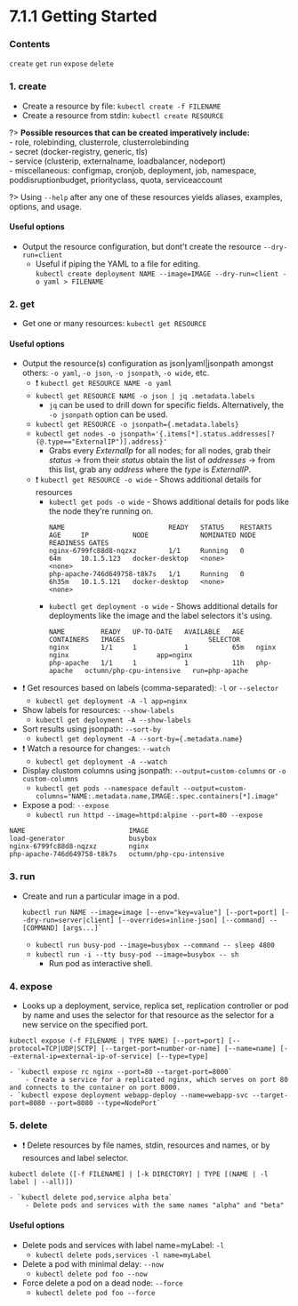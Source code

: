 # 7.1.1 Getting Started

### Contents
`create` `get` `run` `expose` `delete`

### 1. create
- Create a resource by file: `kubectl create -f FILENAME`
- Create a resource from stdin: `kubectl create RESOURCE`

?> **Possible resources that can be created imperatively include:**<br>
    - role, rolebinding, clusterrole, clusterrolebinding<br>
    - secret (docker-registry, generic, tls)<br>
    - service (clusterip, externalname, loadbalancer, nodeport)<br>
    - miscellaneous: configmap, cronjob, deployment, job, namespace, poddisruptionbudget, priorityclass, quota, serviceaccount

?> Using `--help` after any one of these resources yields aliases, examples, options, and usage.

#### Useful options
- Output the resource configuration, but dont't create the resource `--dry-run=client`
    - Useful if piping the YAML to a file for editing.<br>
    `kubectl create deployment NAME --image=IMAGE --dry-run=client -o yaml > FILENAME`

### 2. get
- Get one or many resources: `kubectl get RESOURCE`

#### Useful options
- Output the resource(s) configuration as json|yaml|jsonpath amongst others: `-o yaml`, `-o json`, `-o jsonpath`, `-o wide`,  etc.
  - ❗️ `kubectl get RESOURCE NAME -o yaml`
  - `kubectl get RESOURCE NAME -o json | jq .metadata.labels`
    - `jq` can be used to drill down for specific fields. Alternatively, the `-o jsonpath` option can be used.
  - `kubectl get RESOURCE -o jsonpath={.metadata.labels}`
  - `kubectl get nodes -o jsonpath='{.items[*].status.addresses[?(@.type=="ExternalIP")].address}'`
    - Grabs every *ExternalIp* for all nodes; for all nodes, grab their *status* → from their *status* obtain the list of *addresses* → from this list, grab any *address* where the *type* is *ExternalIP*.
  - ❗️ `kubectl get RESOURCE -o wide` - Shows additional details for resources
    - `kubectl get pods -o wide` - Shows additional details for pods like the node they're running on.
        ```
        NAME                          READY   STATUS    RESTARTS   AGE     IP           NODE             NOMINATED NODE   READINESS GATES
        nginx-6799fc88d8-nqzxz        1/1     Running   0          64m     10.1.5.123   docker-desktop   <none>           <none>
        php-apache-746d649758-t8k7s   1/1     Running   0          6h35m   10.1.5.121   docker-desktop   <none>           <none>
        ```
    - `kubectl get deployment -o wide` - Shows additional details for deployments like the image and the label selectors it's using.
        ```
        NAME         READY   UP-TO-DATE   AVAILABLE   AGE   CONTAINERS   IMAGES                     SELECTOR
        nginx        1/1     1            1           65m   nginx        nginx                      app=nginx
        php-apache   1/1     1            1           11h   php-apache   octumn/php-cpu-intensive   run=php-apache
        ``` 
- ❗️ Get resources based on labels (comma-separated): `-l` or `--selector`
    - `kubectl get deployment -A -l app=nginx`
- Show labels for resources: `--show-labels`
    - `kubectl get deployment -A --show-labels`
- Sort results using jsonpath: `--sort-by`
    - `kubectl get deployment -A --sort-by={.metadata.name}`
- ❗️ Watch a resource for changes: `--watch`
    - `kubectl get deployment -A --watch`
- Display clustom columns using jsonpath: `--output=custom-columns` or `-o custom-columns`
    - `kubectl get pods --namespace default --output=custom-columns="NAME:.metadata.name,IMAGE:.spec.containers[*].image"`
- Expose a pod: `--expose`
    - `kubectl run httpd --image=httpd:alpine --port=80 --expose`

```
NAME                          IMAGE
load-generator                busybox
nginx-6799fc88d8-nqzxz        nginx
php-apache-746d649758-t8k7s   octumn/php-cpu-intensive
```

### 3. run
- Create and run a particular image in a pod.
    ```
    kubectl run NAME --image=image [--env="key=value"] [--port=port] [--dry-run=server|client] [--overrides=inline-json] [--command] -- [COMMAND] [args...]` 
    ```
    - `kubectl run busy-pod --image=busybox --command -- sleep 4800`
    - `kubectl run -i --tty busy-pod --image=busybox -- sh`
        - Run pod as interactive shell.

### 4. expose
- Looks up a deployment, service, replica set, replication controller or pod by name and uses the selector for that resource as the selector for a new service on the specified port.
```
kubectl expose (-f FILENAME | TYPE NAME) [--port=port] [--protocol=TCP|UDP|SCTP] [--target-port=number-or-name] [--name=name] [--external-ip=external-ip-of-service] [--type=type]
```
    - `kubectl expose rc nginx --port=80 --target-port=8000`
        - Create a service for a replicated nginx, which serves on port 80 and connects to the container on port 8000.
    - `kubectl expose deployment webapp-deploy --name=webapp-svc --target-port=8080 --port=8080 --type=NodePort`

### 5. delete
- ❗️ Delete resources by file names, stdin, resources and names, or by resources and label selector.
```
kubectl delete ([-f FILENAME] | [-k DIRECTORY] | TYPE [(NAME | -l label | --all)])
```
    - `kubectl delete pod,service alpha beta`
        - Delete pods and services with the same names "alpha" and "beta" 

#### Useful options
- Delete pods and services with label name=myLabel: `-l`
    - `kubectl delete pods,services -l name=myLabel`
- Delete a pod with minimal delay: `--now`
    - `kubectl delete pod foo --now`
- Force delete a pod on a dead node: `--force`
    - `kubectl delete pod foo --force`
